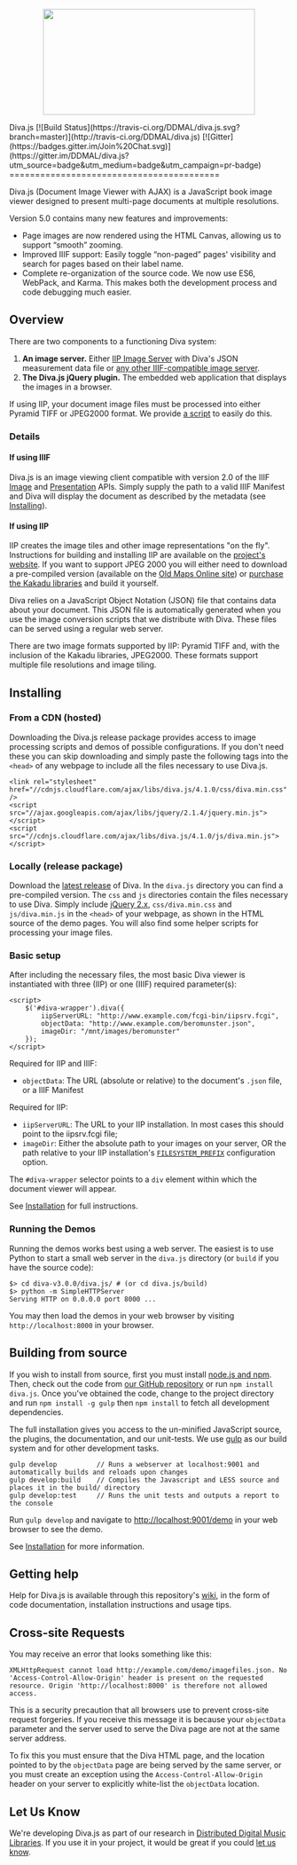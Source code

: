 <p align="center">
  <a href="http://ddmal.github.io/diva.js">
    <img width="382" height="191" src="https://github.com/DDMAL/diva.js/wiki/img/diva-logo-sm.png" />
  </a>
</p>
Diva.js [![Build Status](https://travis-ci.org/DDMAL/diva.js.svg?branch=master)](http://travis-ci.org/DDMAL/diva.js) [![Gitter](https://badges.gitter.im/Join%20Chat.svg)](https://gitter.im/DDMAL/diva.js?utm_source=badge&utm_medium=badge&utm_campaign=pr-badge)
=========================================

Diva.js (Document Image Viewer with AJAX) is a JavaScript book image viewer designed to present multi-page documents at multiple resolutions.

Version 5.0 contains many new features and improvements:

- Page images are now rendered using the HTML Canvas, allowing us to support “smooth” zooming. 
- Improved IIIF support: Easily toggle “non-paged” pages' visibility and search for pages based on their label name.
- Complete re-organization of the source code. We now use ES6, WebPack, and Karma. This makes both the development process and code debugging much easier.

## Overview

There are two components to a functioning Diva system:

1. **An image server.** Either [IIP Image Server](http://iipimage.sourceforge.net) with Diva's JSON measurement data file or [any other IIIF-compatible image server](http://iiif.io/apps-demos.html).
2. **The Diva.js jQuery plugin.** The embedded web application that displays the images in a browser.

If using IIP, your document image files must be processed into either Pyramid TIFF or JPEG2000 format. We provide [a script](https://github.com/DDMAL/diva.js/wiki/Preparing-Your-Images) to easily do this.

### Details

#### If using IIIF
Diva.js is an image viewing client compatible with version 2.0 of the IIIF [Image](http://iiif.io/api/image/2.0/) and [Presentation](http://iiif.io/api/presentation/2.0/) APIs. Simply supply the path to a valid IIIF Manifest and Diva will display the document as described by the metadata (see [Installing](#installing)).

#### If using IIP
IIP creates the image tiles and other image representations "on the fly". Instructions for building and installing IIP are available on the [project's website](http://iipimage.sourceforge.net/documentation/server/). If you want to support JPEG 2000 you will either need to download a pre-compiled version (available on the [Old Maps Online site](http://help.oldmapsonline.org/jpeg2000/installation)) or [purchase the Kakadu libraries](http://www.kakadusoftware.com) and build it yourself.

Diva relies on a JavaScript Object Notation (JSON) file that contains data about your document. This JSON file is automatically generated when you use the image conversion scripts that we distribute with Diva. These files can be served using a regular web server.

There are two image formats supported by IIP: Pyramid TIFF and, with the inclusion of the Kakadu libraries, JPEG2000. These formats support multiple file resolutions and image tiling.

## Installing

### From a CDN (hosted)

Downloading the Diva.js release package provides access to image processing scripts and demos of possible configurations. If you don't need these you can skip downloading and simply paste the following tags into the `<head>` of any webpage to include all the  files necessary to use Diva.js.

    <link rel="stylesheet" href="//cdnjs.cloudflare.com/ajax/libs/diva.js/4.1.0/css/diva.min.css" />
    <script src="//ajax.googleapis.com/ajax/libs/jquery/2.1.4/jquery.min.js"></script>
    <script src="//cdnjs.cloudflare.com/ajax/libs/diva.js/4.1.0/js/diva.min.js"></script>

### Locally (release package)

Download the [latest release](https://github.com/DDMAL/diva.js/releases) of Diva. In the `diva.js` directory you can find a pre-compiled version. The `css` and `js` directories contain the files necessary to use Diva. Simply include [jQuery 2.x](https://jquery.com/), `css/diva.min.css` and `js/diva.min.js` in the `<head>` of your webpage, as shown in the HTML source of the demo pages. You will also find some helper scripts for processing your image files.

### Basic setup

After including the necessary files, the most basic Diva viewer is instantiated with three (IIP) or one (IIIF) required parameter(s):

    <script>
        $('#diva-wrapper').diva({
            iipServerURL: "http://www.example.com/fcgi-bin/iipsrv.fcgi",
            objectData: "http://www.example.com/beromunster.json",
            imageDir: "/mnt/images/beromunster"
        });
    </script>

Required for IIP and IIIF:
 * `objectData`: The URL (absolute or relative) to the document's `.json` file, or a IIIF Manifest

Required for IIP:
 * `iipServerURL`: The URL to your IIP installation. In most cases this should point to the iipsrv.fcgi file;
 * `imageDir`: Either the absolute path to your images on your server, OR the path relative to your IIP installation's [`FILESYSTEM_PREFIX`](http://iipimage.sourceforge.net/documentation/server/) configuration option.

The `#diva-wrapper` selector points to a `div` element within which the document viewer will appear.

See [Installation](https://github.com/DDMAL/diva.js/wiki/Installation) for full instructions.

### Running the Demos

Running the demos works best using a web server. The easiest is to use Python to start a small web server in the `diva.js` directory (or `build` if you have the source code):

```
$> cd diva-v3.0.0/diva.js/ # (or cd diva.js/build)
$> python -m SimpleHTTPServer
Serving HTTP on 0.0.0.0 port 8000 ...
```
You may then load the demos in your web browser by visiting `http://localhost:8000` in your browser.

## Building from source

If you wish to install from source, first you must install [node.js and npm](https://nodejs.org/en/). Then, check out the code from [our GitHub repository](http://github.com/DDMAL/diva.js) or run `npm install diva.js`. Once you've obtained the code, change to the project directory and run `npm install -g gulp` then `npm install` to fetch all development dependencies.

The full installation gives you access to the un-minified JavaScript source, the plugins, the documentation, and our unit-tests. We use [gulp](http://gulpjs.com/) as our build system and for other development tasks.

```
gulp develop          // Runs a webserver at localhost:9001 and automatically builds and reloads upon changes
gulp develop:build    // Compiles the Javascript and LESS source and places it in the build/ directory
gulp develop:test     // Runs the unit tests and outputs a report to the console
```

Run `gulp develop` and navigate to [http://localhost:9001/demo](http://localhost:9001/demo) in your web browser to see the demo.

See [Installation](https://github.com/DDMAL/diva.js/wiki/Installation) for more information.

## Getting help

Help for Diva.js is available through this repository's [wiki](https://github.com/DDMAL/diva.js/wiki), in the form of code documentation, installation instructions and usage tips.

## Cross-site Requests

You may receive an error that looks something like this:

```
XMLHttpRequest cannot load http://example.com/demo/imagefiles.json. No 'Access-Control-Allow-Origin' header is present on the requested resource. Origin 'http://localhost:8000' is therefore not allowed access.
```

This is a security precaution that all browsers use to prevent cross-site request forgeries. If you receive this message it is because your `objectData` parameter and the server used to serve the Diva page are not at the same server address.

To fix this you must ensure that the Diva HTML page, and the location pointed to by the `objectData` page are being served by the same server, or you must create an exception using the `Access-Control-Allow-Origin` header on your server to explicitly white-list the `objectData` location.

Let Us Know
-----------

We're developing Diva.js as part of our research in [Distributed Digital Music Libraries](http://ddmal.music.mcgill.ca). If you use it in your project, it would be great if you could [let us know](mailto:andrew.hankinson@mail.mcgill.ca).
